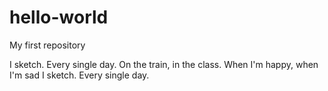 # hello-world
My first repository

I sketch. Every single day.
On the train, in the class.
When I'm happy, when I'm sad
I sketch. Every single day.
